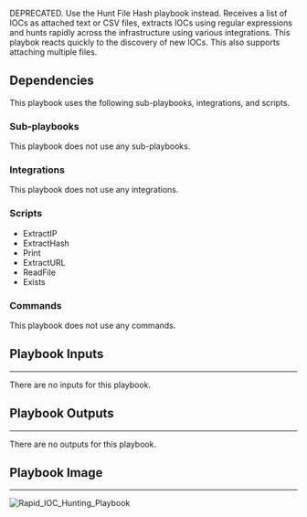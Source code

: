 DEPRECATED. Use the Hunt File Hash playbook instead. Receives a list of IOCs as attached text or CSV files, extracts IOCs using regular expressions and hunts rapidly across the infrastructure using various integrations. This playbok reacts quickly to the discovery of new IOCs. This also supports attaching multiple files.

## Dependencies
This playbook uses the following sub-playbooks, integrations, and scripts.

### Sub-playbooks
This playbook does not use any sub-playbooks.

### Integrations
This playbook does not use any integrations.

### Scripts
* ExtractIP
* ExtractHash
* Print
* ExtractURL
* ReadFile
* Exists

### Commands
This playbook does not use any commands.

## Playbook Inputs
---
There are no inputs for this playbook.

## Playbook Outputs
---
There are no outputs for this playbook.

## Playbook Image
---
![Rapid_IOC_Hunting_Playbook](../../doc_files/Rapid_IOC_Hunting_Playbook.png)
